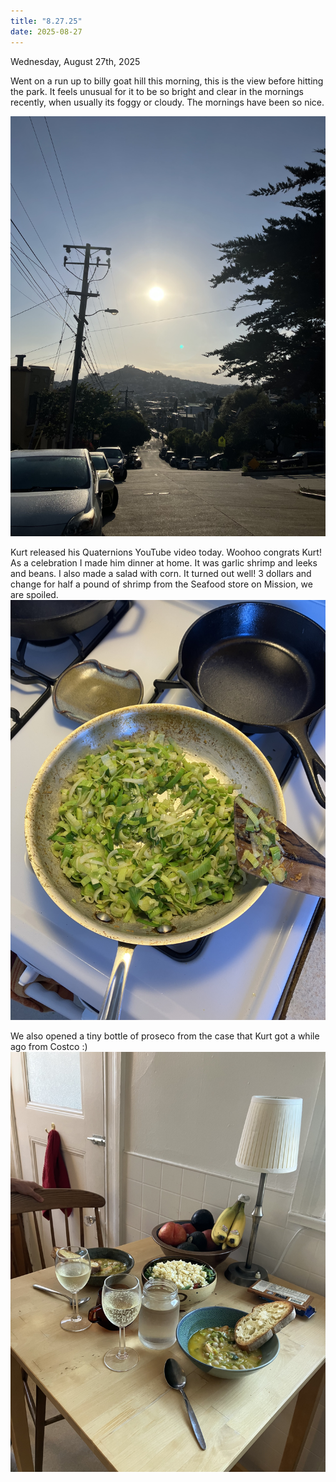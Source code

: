 ```yaml
---
title: "8.27.25"
date: 2025-08-27
---
```

Wednesday, August 27th, 2025

Went on a run up to billy goat hill this morning, this is the view before hitting the park. It feels unusual for it to be so bright and clear in the mornings recently, when usually its foggy or cloudy. The mornings have been so nice.

![Image 1](./IMG_6115.jpeg)

Kurt released his Quaternions YouTube video today. Woohoo congrats Kurt! As a celebration I made him dinner at home. It was garlic shrimp and leeks and beans. I also made a salad with corn. It turned out well! 3 dollars and change for half a pound of shrimp from the Seafood store on Mission, we are spoiled. 
![Image 2](./IMG_6116.jpeg)

We also opened a tiny bottle of proseco from the case that Kurt got a while ago from Costco :)
![Image 3](./IMG_6118.jpeg)